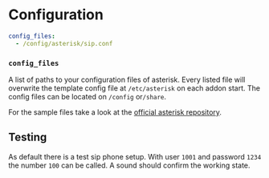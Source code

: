# Configuration

```yaml
config_files:
  - /config/asterisk/sip.conf
```

### `config_files`

A list of paths to your configuration files of asterisk.
Every listed file will overwrite the template config file at `/etc/asterisk` on each addon start.
The config files can be located on `/config` or`/share`.

For the sample files take a look at the [official asterisk repository](https://github.com/asterisk/asterisk/blob/master/configs/samples).

## Testing

As default there is a test sip phone setup. With user `1001` and password `1234` the number `100` can be called.
A sound should confirm the working state.
